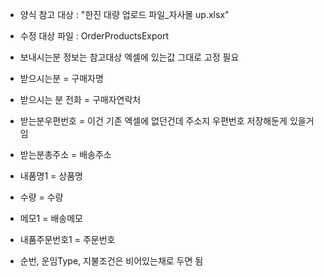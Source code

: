 - 양식 참고 대상 : "한진 대량 업로드 파일_자사몰 up.xlsx"
- 수정 대상 파일 : OrderProductsExport

- 보내시는분 정보는 참고대상 엑셀에 있는값 그대로 고정 필요
- 받으시는분 = 구매자명
- 받으시는 분 전화 = 구매자연락처
- 받는분우편번호 = 이건 기존 엑셀에 없던건데 주소지 우편번호 저장해둔게 있을거임
- 받는분총주소 = 배송주소
- 내품명1 = 상품명
- 수량 = 수량
- 메모1 = 배송메모
- 내품주문번호1 = 주문번호
- 순번, 운임Type, 지불조건은 비어있는채로 두면 됨
